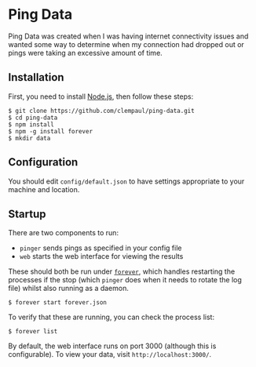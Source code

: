 Ping Data
=========

Ping Data was created when I was having internet connectivity issues and wanted
some way to determine when my connection had dropped out or pings were taking
an excessive amount of time.

Installation
------------

First, you need to install [Node.js](nodejs), then follow these steps:

```
$ git clone https://github.com/clempaul/ping-data.git
$ cd ping-data
$ npm install
$ npm -g install forever
$ mkdir data
```

Configuration
-------------

You should edit `config/default.json` to have settings appropriate to your machine
and location.

Startup
-------

There are two components to run:

 - `pinger` sends pings as specified in your config file
 - `web` starts the web interface for viewing the results

These should both be run under [`forever`](forever), which handles restarting
the processes if the stop (which `pinger` does when it needs to rotate the log
file) whilst also running as a daemon.

```
$ forever start forever.json
```

To verify that these are running, you can check the process list:

```
$ forever list
```

By default, the web interface runs on port 3000 (although this is configurable).
To view your data, visit `http://localhost:3000/`.

[nodejs]: https://nodejs.org/
[forever]: https://github.com/foreverjs/forever/
